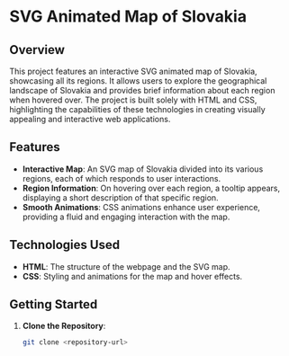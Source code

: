 # SVG Animated Map of Slovakia

## Overview

This project features an interactive SVG animated map of Slovakia, showcasing all its regions. It allows users to explore the geographical landscape of Slovakia and provides brief information about each region when hovered over. The project is built solely with HTML and CSS, highlighting the capabilities of these technologies in creating visually appealing and interactive web applications.

## Features

- **Interactive Map**: An SVG map of Slovakia divided into its various regions, each of which responds to user interactions.
- **Region Information**: On hovering over each region, a tooltip appears, displaying a short description of that specific region.
- **Smooth Animations**: CSS animations enhance user experience, providing a fluid and engaging interaction with the map.

## Technologies Used

- **HTML**: The structure of the webpage and the SVG map.
- **CSS**: Styling and animations for the map and hover effects.

## Getting Started

1. **Clone the Repository**:
   ```bash
   git clone <repository-url>
